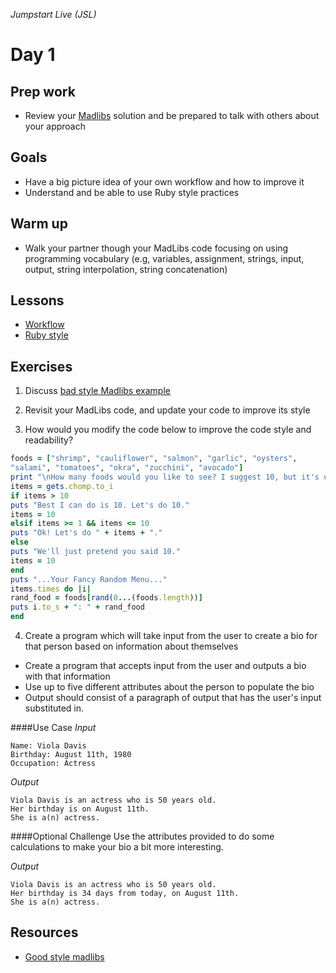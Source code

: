 _Jumpstart Live (JSL)_
# Day 1

## Prep work
* Review your [Madlibs](https://github.com/Ada-Developers-Academy/jump-start/blob/master/lessons/09-programming-grammar/assignments/madlibs.md) solution and be prepared to talk with others about your approach

## Goals
* Have a big picture idea of your own workflow and how to improve it
* Understand and be able to use Ruby style practices

## Warm up
* Walk your partner though your MadLibs code focusing on using programming vocabulary (e.g, variables, assignment, strings, input, output, string interpolation,  string concatenation)


## Lessons
* [Workflow](workflow.md)
* [Ruby style](style.md)

## Exercises
1. Discuss [bad style Madlibs example](code/bad-style-madlibs.rb) 

2. Revisit your MadLibs code, and update your code to improve its style

3. How would you modify the code below to improve the code style and readability?

  ```ruby
  foods = ["shrimp", "cauliflower", "salmon", "garlic", "oysters",
  "salami", "tomatoes", "okra", "zucchini", "avocado"]
  print "\nHow many foods would you like to see? I suggest 10, but it's up to you. "
  items = gets.chomp.to_i
  if items > 10
  puts "Best I can do is 10. Let's do 10."
  items = 10
  elsif items >= 1 && items <= 10
  puts "Ok! Let's do " + items + "."
  else
  puts "We'll just pretend you said 10."
  items = 10
  end
  puts "...Your Fancy Random Menu..."
  items.times do |i|
  rand_food = foods[rand(0...(foods.length))]
  puts i.to_s + ": " + rand_food
  end
  ```

4. Create a program which will take input from the user to create a bio for that person based on information about themselves
  * Create a program that accepts input from the user and outputs a bio with that information
  * Use up to five different attributes about the person to populate the bio
  * Output should consist of a paragraph of output that has the user's input substituted in.

  ####Use Case
  _Input_
  ```
  Name: Viola Davis
  Birthday: August 11th, 1980
  Occupation: Actress
  ```

  _Output_
  ```
  Viola Davis is an actress who is 50 years old.
  Her birthday is on August 11th.
  She is a(n) actress.
  ```

  ####Optional Challenge
  Use the attributes provided to do some calculations to make your bio a bit more interesting.

  _Output_
  ```
  Viola Davis is an actress who is 50 years old.
  Her birthday is 34 days from today, on August 11th.
  She is a(n) actress.
  ```

## Resources
* [Good style madlibs](/code/good_style_madlibs.rb)